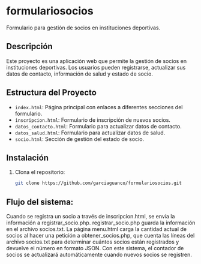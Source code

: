 # formulariosocios

Formulario para gestión de socios en instituciones deportivas.

## Descripción

Este proyecto es una aplicación web que permite la gestión de socios en instituciones deportivas. Los usuarios pueden registrarse, actualizar sus datos de contacto, información de salud y estado de socio. 

## Estructura del Proyecto

- `index.html`: Página principal con enlaces a diferentes secciones del formulario.
- `inscripcion.html`: Formulario de inscripción de nuevos socios.
- `datos_contacto.html`: Formulario para actualizar datos de contacto.
- `datos_salud.html`: Formulario para actualizar datos de salud.
- `socio.html`: Sección de gestión del estado de socio.

## Instalación

1. Clona el repositorio:

   ```bash
   git clone https://github.com/garciaguanco/formulariosocios.git

## Flujo del sistema:
Cuando se registra un socio a través de inscripcion.html, se envía la información a registrar_socio.php.
registrar_socio.php guarda la información en el archivo socios.txt.
La página menu.html carga la cantidad actual de socios al hacer una petición a obtener_socios.php, que cuenta las líneas del archivo socios.txt para determinar cuántos socios están registrados y devuelve el número en formato JSON.
Con este sistema, el contador de socios se actualizará automáticamente cuando nuevos socios se registren.

